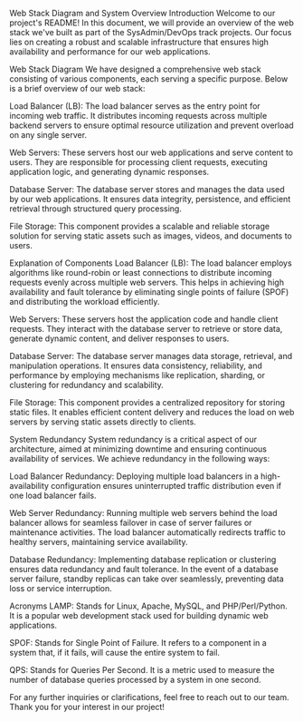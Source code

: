 Web Stack Diagram and System Overview
Introduction
Welcome to our project's README! In this document, we will provide an overview of the web stack we've built as part of the SysAdmin/DevOps track projects. Our focus lies on creating a robust and scalable infrastructure that ensures high availability and performance for our web applications.

Web Stack Diagram
We have designed a comprehensive web stack consisting of various components, each serving a specific purpose. Below is a brief overview of our web stack:


Load Balancer (LB): The load balancer serves as the entry point for incoming web traffic. It distributes incoming requests across multiple backend servers to ensure optimal resource utilization and prevent overload on any single server.

Web Servers: These servers host our web applications and serve content to users. They are responsible for processing client requests, executing application logic, and generating dynamic responses.

Database Server: The database server stores and manages the data used by our web applications. It ensures data integrity, persistence, and efficient retrieval through structured query processing.

File Storage: This component provides a scalable and reliable storage solution for serving static assets such as images, videos, and documents to users.

Explanation of Components
Load Balancer (LB): The load balancer employs algorithms like round-robin or least connections to distribute incoming requests evenly across multiple web servers. This helps in achieving high availability and fault tolerance by eliminating single points of failure (SPOF) and distributing the workload efficiently.

Web Servers: These servers host the application code and handle client requests. They interact with the database server to retrieve or store data, generate dynamic content, and deliver responses to users.

Database Server: The database server manages data storage, retrieval, and manipulation operations. It ensures data consistency, reliability, and performance by employing mechanisms like replication, sharding, or clustering for redundancy and scalability.

File Storage: This component provides a centralized repository for storing static files. It enables efficient content delivery and reduces the load on web servers by serving static assets directly to clients.

System Redundancy
System redundancy is a critical aspect of our architecture, aimed at minimizing downtime and ensuring continuous availability of services. We achieve redundancy in the following ways:

Load Balancer Redundancy: Deploying multiple load balancers in a high-availability configuration ensures uninterrupted traffic distribution even if one load balancer fails.

Web Server Redundancy: Running multiple web servers behind the load balancer allows for seamless failover in case of server failures or maintenance activities. The load balancer automatically redirects traffic to healthy servers, maintaining service availability.

Database Redundancy: Implementing database replication or clustering ensures data redundancy and fault tolerance. In the event of a database server failure, standby replicas can take over seamlessly, preventing data loss or service interruption.

Acronyms
LAMP: Stands for Linux, Apache, MySQL, and PHP/Perl/Python. It is a popular web development stack used for building dynamic web applications.

SPOF: Stands for Single Point of Failure. It refers to a component in a system that, if it fails, will cause the entire system to fail.

QPS: Stands for Queries Per Second. It is a metric used to measure the number of database queries processed by a system in one second.

For any further inquiries or clarifications, feel free to reach out to our team. Thank you for your interest in our project!